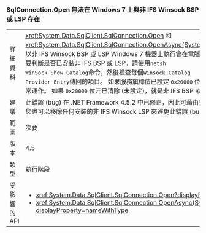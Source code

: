 ### <a name="sqlconnectionopen-fails-on-windows-7-with-non-ifs-winsock-bsp-or-lsp-present"></a>SqlConnection.Open 無法在 Windows 7 上與非 IFS Winsock BSP 或 LSP 存在

|   |   |
|---|---|
|詳細資料|<xref:System.Data.SqlClient.SqlConnection.Open> 和<xref:System.Data.SqlClient.SqlConnection.OpenAsync(System.Threading.CancellationToken)>，則以非 IFS Winsock BSP 或 LSP Windows 7 機器上執行會在電腦上，.NET Framework 4.5 中失敗。若要判斷是否已安裝非 IFS BSP 或 LSP，請使用<code>netsh WinSock Show Catalog</code>命令，然後檢查每個<code>Winsock Catalog Provider Entry</code>傳回的項目。 如果服務旗標值已設定 <code>0x20000</code> 位元，提供者會使用 IFS 控制代碼並將正常運作。 如果 <code>0x20000</code> 位元已清除 (未設定)，就是非 IFS BSP 或 LSP。|
|建議|此錯誤 (bug) 在 .NET Framework 4.5.2 中已修正，因此可藉由升級 .NET Framework 來避免。 或者，您也可以移除任何安裝的非 IFS Winsock LSP 來避免此錯誤 (bug)。|
|範圍|次要|
|版本|4.5|
|類型|執行階段|
|受影響的 API|<ul><li><xref:System.Data.SqlClient.SqlConnection.Open?displayProperty=nameWithType></li><li><xref:System.Data.SqlClient.SqlConnection.OpenAsync(System.Threading.CancellationToken)?displayProperty=nameWithType></li></ul>|

